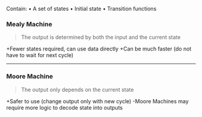 
Contain:
• A set of states
• Initial state
• Transition functions
### Mealy Machine
> The output is determined by both the input and the current state

+Fewer states required, can use data directly
+Can be much faster (do not have to wait for next cycle)

---
### Moore Machine
> The output only depends on the current state

+Safer to use (change output only with new cycle)
-Moore Machines may require more logic to decode state into outputs

